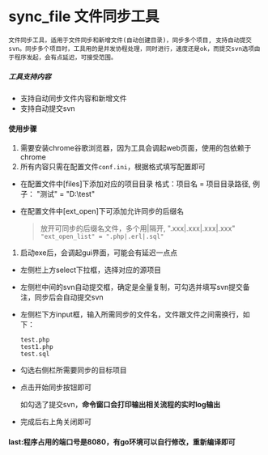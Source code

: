 # sync_file 文件同步工具

   	文件同步工具，适用于文件同步和新增文件(自动创建目录)，同步多个项目, 支持自动提交svn。同步多个项目时，工具用的是并发协程处理，同时进行，速度还是ok，而提交svn选项由于程序发起，会有点延迟，可接受范围。 

##### 工具支持内容

- 支持自动同步文件内容和新增文件
- 支持自动提交svn

#### 使用步骤

1. 需要安装chrome谷歌浏览器，因为工具会调起web页面，使用的包依赖于chrome   
2. 所有内容只需在配置文件`conf.ini`，根据格式填写配置即可

- 在配置文件中[files]下添加对应的项目目录
  格式：项目名 = 项目目录路径, 例子： "测试" = "D:\test"

- 在配置文件中[ext_open]下可添加允许同步的后缀名

  > 放开可同步的后缀名文件，多个用|隔开, ".xxx|.xxx|.xxx|.xxx"  
  > `"ext_open_list" = ".php|.erl|.sql"`

1. 启动exe后，会调起gui界面，可能会有延迟一点点

- 左侧栏上方select下拉框，选择对应的源项目

- 左侧栏中间的svn自动提交框，确定是全量复制，可勾选并填写svn提交备注，同步后会自动提交svn

- 左侧栏下方input框，输入所需同步的文件名，文件跟文件之间需换行，如下：

  ```
  test.php
  test1.php
  test.sql
  ```

- 勾选右侧栏所需要同步的目标项目

- 点击开始同步按钮即可

  如勾选了提交svn，**命令窗口会打印输出相关流程的实时log输出**

- 完成后右上角关闭即可

#### last:程序占用的端口号是8080，有go环境可以自行修改，重新编译即可
